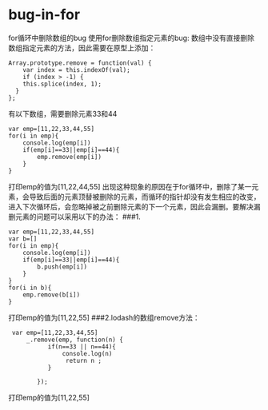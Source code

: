 # bug-in-for
for循环中删除数组的bug
使用for删除数组指定元素的bug:
数组中没有直接删除数组指定元素的方法，因此需要在原型上添加：
```
Array.prototype.remove = function(val) {
    var index = this.indexOf(val);
    if (index > -1) {
    this.splice(index, 1);
  }
};

```
有以下数组，需要删除元素33和44
```
var emp=[11,22,33,44,55]
for(i in emp){
	console.log(emp[i])
	if(emp[i]==33||emp[i]==44){
		emp.remove(emp[i])
	}
}
```
打印emp的值为[11,22,44,55]
出现这种现象的原因在于for循环中，删除了某一元素，会导致后面的元素顶替被删除的元素，而循环的指针却没有发生相应的改变，进入下次循环后，会忽略掉被之前删除元素的下一个元素，因此会漏删。要解决漏删元素的问题可以采用以下的办法：
###1.
```
var emp=[11,22,33,44,55]
var b=[]
for(i in emp){
	console.log(emp[i])
	if(emp[i]==33||emp[i]==44){
		b.push(emp[i])
	}
} 
for(i in b){
	emp.remove(b[i])
}
```
打印emp的值为[11,22,55]
###2.lodash的数组remove方法：
```
 var emp=[11,22,33,44,55]
     _.remove(emp, function(n) {
           if(n==33 || n==44){
               console.log(n)
                return n ;
           }
          
        });
 ```
 打印emp的值为[11,22,55]
